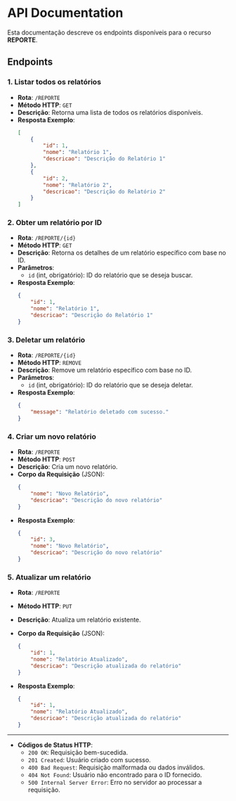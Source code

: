 # API Documentation

Esta documentação descreve os endpoints disponíveis para o recurso **REPORTE**.

## Endpoints

### 1. Listar todos os relatórios
- **Rota**: `/REPORTE`
- **Método HTTP**: `GET`
- **Descrição**: Retorna uma lista de todos os relatórios disponíveis.
- **Resposta Exemplo**:
    ```json
    [
        {
            "id": 1,
            "nome": "Relatório 1",
            "descricao": "Descrição do Relatório 1"
        },
        {
            "id": 2,
            "nome": "Relatório 2",
            "descricao": "Descrição do Relatório 2"
        }
    ]
    ```

### 2. Obter um relatório por ID
- **Rota**: `/REPORTE/{id}`
- **Método HTTP**: `GET`
- **Descrição**: Retorna os detalhes de um relatório específico com base no ID.
- **Parâmetros**:
    - `id` (int, obrigatório): ID do relatório que se deseja buscar.
- **Resposta Exemplo**:
    ```json
    {
        "id": 1,
        "nome": "Relatório 1",
        "descricao": "Descrição do Relatório 1"
    }
    ```

### 3. Deletar um relatório
- **Rota**: `/REPORTE/{id}`
- **Método HTTP**: `REMOVE`
- **Descrição**: Remove um relatório específico com base no ID.
- **Parâmetros**:
    - `id` (int, obrigatório): ID do relatório que se deseja deletar.
- **Resposta Exemplo**:
    ```json
    {
        "message": "Relatório deletado com sucesso."
    }
    ```

### 4. Criar um novo relatório
- **Rota**: `/REPORTE`
- **Método HTTP**: `POST`
- **Descrição**: Cria um novo relatório.
- **Corpo da Requisição** (JSON):
    ```json
    {
        "nome": "Novo Relatório",
        "descricao": "Descrição do novo relatório"
    }
    ```
- **Resposta Exemplo**:
    ```json
    {
        "id": 3,
        "nome": "Novo Relatório",
        "descricao": "Descrição do novo relatório"
    }
    ```

### 5. Atualizar um relatório
- **Rota**: `/REPORTE`
- **Método HTTP**: `PUT`
- **Descrição**: Atualiza um relatório existente.
- **Corpo da Requisição** (JSON):
    ```json
    {
        "id": 1,
        "nome": "Relatório Atualizado",
        "descricao": "Descrição atualizada do relatório"
    }
    ```

- **Resposta Exemplo**:
    ```json
    {
        "id": 1,
        "nome": "Relatório Atualizado",
        "descricao": "Descrição atualizada do relatório"
    }
    ```

---

- **Códigos de Status HTTP**:
    - `200 OK`: Requisição bem-sucedida.
    - `201 Created`: Usuário criado com sucesso.
    - `400 Bad Request`: Requisição malformada ou dados inválidos.
    - `404 Not Found`: Usuário não encontrado para o ID fornecido.
    - `500 Internal Server Error`: Erro no servidor ao processar a requisição.